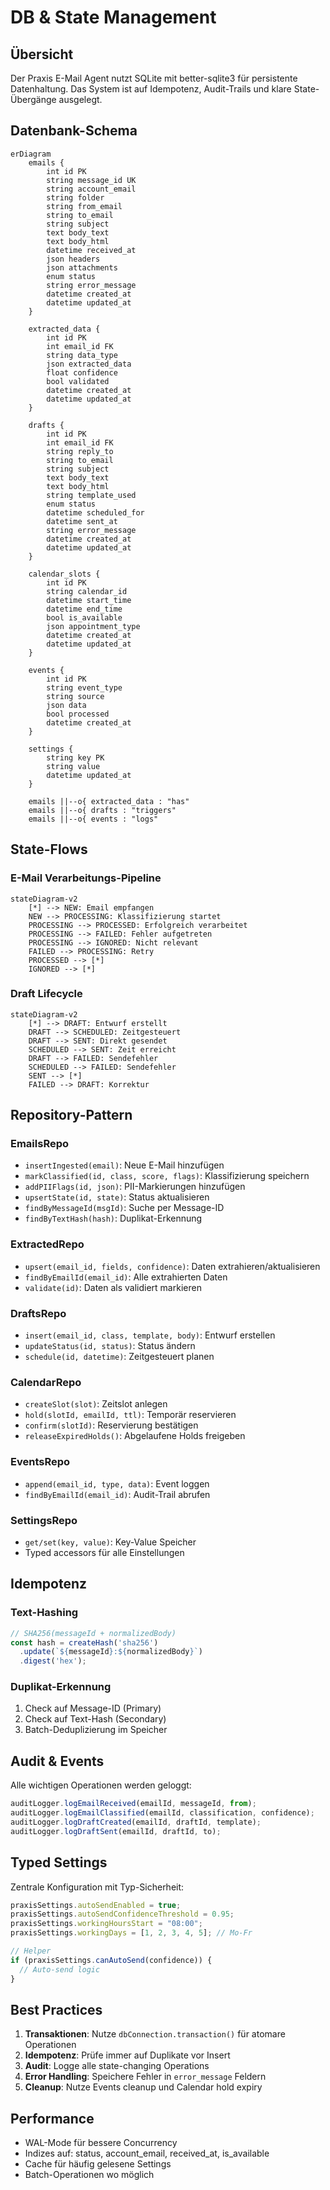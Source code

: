 # DB & State Management

## Übersicht

Der Praxis E-Mail Agent nutzt SQLite mit better-sqlite3 für persistente Datenhaltung. Das System ist auf Idempotenz, Audit-Trails und klare State-Übergänge ausgelegt.

## Datenbank-Schema

```mermaid
erDiagram
    emails {
        int id PK
        string message_id UK
        string account_email
        string folder
        string from_email
        string to_email
        string subject
        text body_text
        text body_html
        datetime received_at
        json headers
        json attachments
        enum status
        string error_message
        datetime created_at
        datetime updated_at
    }
    
    extracted_data {
        int id PK
        int email_id FK
        string data_type
        json extracted_data
        float confidence
        bool validated
        datetime created_at
        datetime updated_at
    }
    
    drafts {
        int id PK
        int email_id FK
        string reply_to
        string to_email
        string subject
        text body_text
        text body_html
        string template_used
        enum status
        datetime scheduled_for
        datetime sent_at
        string error_message
        datetime created_at
        datetime updated_at
    }
    
    calendar_slots {
        int id PK
        string calendar_id
        datetime start_time
        datetime end_time
        bool is_available
        json appointment_type
        datetime created_at
        datetime updated_at
    }
    
    events {
        int id PK
        string event_type
        string source
        json data
        bool processed
        datetime created_at
    }
    
    settings {
        string key PK
        string value
        datetime updated_at
    }
    
    emails ||--o{ extracted_data : "has"
    emails ||--o{ drafts : "triggers"
    emails ||--o{ events : "logs"
```

## State-Flows

### E-Mail Verarbeitungs-Pipeline

```mermaid
stateDiagram-v2
    [*] --> NEW: Email empfangen
    NEW --> PROCESSING: Klassifizierung startet
    PROCESSING --> PROCESSED: Erfolgreich verarbeitet
    PROCESSING --> FAILED: Fehler aufgetreten
    PROCESSING --> IGNORED: Nicht relevant
    FAILED --> PROCESSING: Retry
    PROCESSED --> [*]
    IGNORED --> [*]
```

### Draft Lifecycle

```mermaid
stateDiagram-v2
    [*] --> DRAFT: Entwurf erstellt
    DRAFT --> SCHEDULED: Zeitgesteuert
    DRAFT --> SENT: Direkt gesendet
    SCHEDULED --> SENT: Zeit erreicht
    DRAFT --> FAILED: Sendefehler
    SCHEDULED --> FAILED: Sendefehler
    SENT --> [*]
    FAILED --> DRAFT: Korrektur
```

## Repository-Pattern

### EmailsRepo
- `insertIngested(email)`: Neue E-Mail hinzufügen
- `markClassified(id, class, score, flags)`: Klassifizierung speichern
- `addPIIFlags(id, json)`: PII-Markierungen hinzufügen
- `upsertState(id, state)`: Status aktualisieren
- `findByMessageId(msgId)`: Suche per Message-ID
- `findByTextHash(hash)`: Duplikat-Erkennung

### ExtractedRepo
- `upsert(email_id, fields, confidence)`: Daten extrahieren/aktualisieren
- `findByEmailId(email_id)`: Alle extrahierten Daten
- `validate(id)`: Daten als validiert markieren

### DraftsRepo
- `insert(email_id, class, template, body)`: Entwurf erstellen
- `updateStatus(id, status)`: Status ändern
- `schedule(id, datetime)`: Zeitgesteuert planen

### CalendarRepo
- `createSlot(slot)`: Zeitslot anlegen
- `hold(slotId, emailId, ttl)`: Temporär reservieren
- `confirm(slotId)`: Reservierung bestätigen
- `releaseExpiredHolds()`: Abgelaufene Holds freigeben

### EventsRepo
- `append(email_id, type, data)`: Event loggen
- `findByEmailId(email_id)`: Audit-Trail abrufen

### SettingsRepo
- `get/set(key, value)`: Key-Value Speicher
- Typed accessors für alle Einstellungen

## Idempotenz

### Text-Hashing
```typescript
// SHA256(messageId + normalizedBody)
const hash = createHash('sha256')
  .update(`${messageId}:${normalizedBody}`)
  .digest('hex');
```

### Duplikat-Erkennung
1. Check auf Message-ID (Primary)
2. Check auf Text-Hash (Secondary)
3. Batch-Deduplizierung im Speicher

## Audit & Events

Alle wichtigen Operationen werden geloggt:

```typescript
auditLogger.logEmailReceived(emailId, messageId, from);
auditLogger.logEmailClassified(emailId, classification, confidence);
auditLogger.logDraftCreated(emailId, draftId, template);
auditLogger.logDraftSent(emailId, draftId, to);
```

## Typed Settings

Zentrale Konfiguration mit Typ-Sicherheit:

```typescript
praxisSettings.autoSendEnabled = true;
praxisSettings.autoSendConfidenceThreshold = 0.95;
praxisSettings.workingHoursStart = "08:00";
praxisSettings.workingDays = [1, 2, 3, 4, 5]; // Mo-Fr

// Helper
if (praxisSettings.canAutoSend(confidence)) {
  // Auto-send logic
}
```

## Best Practices

1. **Transaktionen**: Nutze `dbConnection.transaction()` für atomare Operationen
2. **Idempotenz**: Prüfe immer auf Duplikate vor Insert
3. **Audit**: Logge alle state-changing Operations
4. **Error Handling**: Speichere Fehler in `error_message` Feldern
5. **Cleanup**: Nutze Events cleanup und Calendar hold expiry

## Performance

- WAL-Mode für bessere Concurrency
- Indizes auf: status, account_email, received_at, is_available
- Cache für häufig gelesene Settings
- Batch-Operationen wo möglich